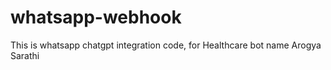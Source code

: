 # whatsapp-webhook
This is whatsapp chatgpt integration code, for Healthcare bot name Arogya Sarathi
